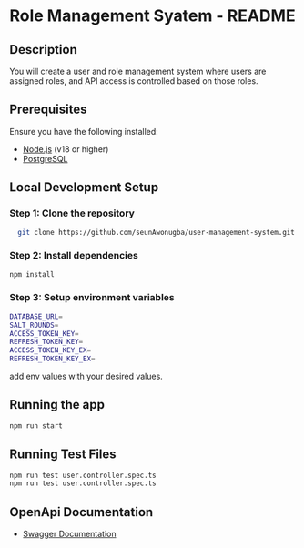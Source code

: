 # Role Management Syatem - README

## Description

You will create a user and role management system where users are assigned roles,
and API access is controlled based on those roles.

## Prerequisites

Ensure you have the following installed:

- [Node.js](https://nodejs.org/) (v18 or higher)
- [PostgreSQL](https://www.postgresql.org/)

## Local Development Setup

### Step 1: Clone the repository

```bash
  git clone https://github.com/seunAwonugba/user-management-system.git
```

### Step 2: Install dependencies

```bash
npm install
```

### Step 3: Setup environment variables

```bash
DATABASE_URL=
SALT_ROUNDS=
ACCESS_TOKEN_KEY=
REFRESH_TOKEN_KEY=
ACCESS_TOKEN_KEY_EX=
REFRESH_TOKEN_KEY_EX=
```

add env values with your desired values.

## Running the app

```bash
npm run start
```

## Running Test Files

```bash
npm run test user.controller.spec.ts
npm run test user.controller.spec.ts
```

## OpenApi Documentation

- [Swagger Documentation](http://localhost:3000/api)
